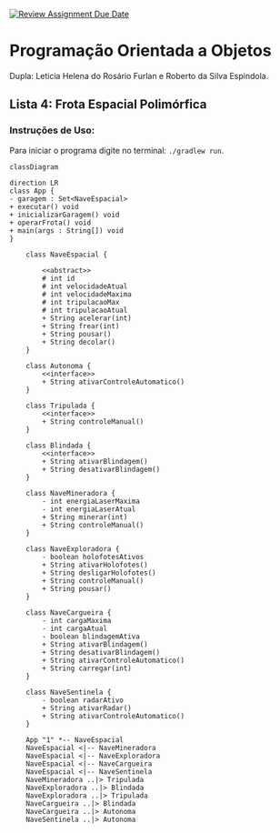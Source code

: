 [![Review Assignment Due Date](https://classroom.github.com/assets/deadline-readme-button-22041afd0340ce965d47ae6ef1cefeee28c7c493a6346c4f15d667ab976d596c.svg)](https://classroom.github.com/a/eVrFUgIm)

# Programação Orientada a Objetos

Dupla: Leticia Helena do Rosário Furlan e Roberto da Silva Espindola.

## Lista 4: Frota Espacial Polimórfica

### Instruções de Uso:

Para iniciar o programa digite no terminal: ```./gradlew run```.
```mermaid
classDiagram

direction LR 
class App {
- garagem : Set<NaveEspacial>
+ executar() void
+ inicializarGaragem() void
+ operarFrota() void
+ main(args : String[]) void
}

    class NaveEspacial {

        <<abstract>>
        # int id
        # int velocidadeAtual
        # int velocidadeMaxima
        # int tripulacaoMax
        # int tripulacaoAtual
        + String acelerar(int)
        + String frear(int)
        + String pousar()
        + String decolar()
    }

    class Autonoma {
        <<interface>>
        + String ativarControleAutomatico()
    }

    class Tripulada {
        <<interface>>
        + String controleManual()
    }

    class Blindada {
        <<interface>>
        + String ativarBlindagem()
        + String desativarBlindagem()
    }

    class NaveMineradora {
        - int energiaLaserMaxima
        - int energiaLaserAtual
        + String minerar(int)
        + String controleManual()
    }

    class NaveExploradora {
        - boolean holofotesAtivos
        + String ativarHolofotes()
        + String desligarHolofotes()
        + String controleManual()
        + String pousar()
    }

    class NaveCargueira {
        - int cargaMaxima
        - int cargaAtual
        - boolean blindagemAtiva
        + String ativarBlindagem()
        + String desativarBlindagem()
        + String ativarControleAutomatico()
        + String carregar(int)
    }

    class NaveSentinela {
        - boolean radarAtivo
        + String ativarRadar()
        + String ativarControleAutomatico()
    }
    
    App "1" *-- NaveEspacial 
    NaveEspacial <|-- NaveMineradora
    NaveEspacial <|-- NaveExploradora
    NaveEspacial <|-- NaveCargueira
    NaveEspacial <|-- NaveSentinela
    NaveMineradora ..|> Tripulada
    NaveExploradora ..|> Blindada
    NaveExploradora ..|> Tripulada
    NaveCargueira ..|> Blindada
    NaveCargueira ..|> Autonoma
    NaveSentinela ..|> Autonoma
```
